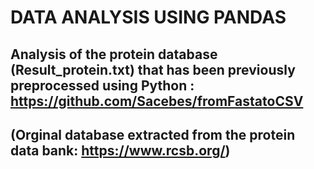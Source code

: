 # DATA ANALYSIS USING PANDAS 
## Analysis of the protein database (Result_protein.txt) that has been previously preprocessed using Python : https://github.com/Sacebes/fromFastatoCSV
## (Orginal database extracted from the protein data bank: https://www.rcsb.org/)


